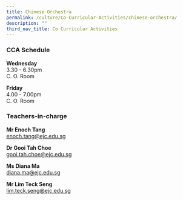 ```yaml
---
title: Chinese Orchestra
permalink: /culture/Co-Curricular-Activities/chinese-orchestra/
description: ""
third_nav_title: Co Curricular Activities
---
```

### CCA Schedule

**Wednesday**  
3.30 - 6.30pm  
C. O. Room

**Friday**  
4.00 - 7.00pm  
C. O. Room

### Teachers-in-charge

**Mr Enoch Tang**  
[enoch.tang@ejc.edu.sg](mailto:enoch.tang@ejc.edu.sg)

**Dr Gooi Tah Choe**  
[gooi.tah.choe@ejc.edu.sg](mailto:gooi.tah.choe@ejc.edu.sg)

**Ms Diana Ma**  
[diana.ma@ejc.edu.sg](mailto:diana.ma@ejc.edu.sg)

**Mr Lim Teck Seng**  
[lim.teck.seng@ejc.edu.sg](mailto:lim.teck.seng@ejc.edu.sg)
